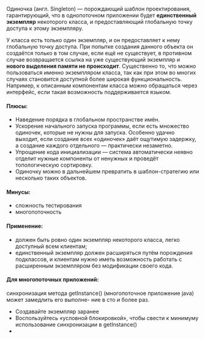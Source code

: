 Одиночка (англ. Singleton) — порождающий шаблон проектирования, гарантирующий, что в однопоточном приложении будет
**единственный экземпляр** некоторого класса, и предоставляющий глобальную точку доступа к этому экземпляру.

У класса есть только один экземпляр, и он предоставляет к нему глобальную точку доступа. При попытке создания данного
объекта он создаётся только в том случае, если ещё не существует, в противном случае возвращается ссылка на уже
существующий экземпляр и **нового выделения памяти не происходит**. Существенно то, что можно пользоваться именно
экземпляром класса, так как при этом во многих случаях становится доступной более широкая функциональность. Например, к
описанным компонентам класса можно обращаться через интерфейс, если такая возможность поддерживается языком.

#### Плюсы:

- Наведение порядка в глобальном пространстве имён.
- Ускорение начального запуска программы, если есть множество одиночек, которые не нужны для запуска. Особенно удачно
  выходит, если создание всех «одиночек» даёт ощутимую задержку, а создание каждого отдельного — практически незаметно.
- Упрощение кода инициализации — система автоматически неявно отделит нужные компоненты от ненужных и проведёт
  топологическую сортировку.
- Одиночку можно в дальнейшем превратить в шаблон-стратегию или несколько таких объектов.

#### Минусы:
- сложность тестирования
- многопоточность

#### Применение:

- должен быть ровно один экземпляр некоторого класса, легко доступный всем клиентам;
- единственный экземпляр должен расширяться путём порождения подклассов, и клиентам нужно иметь возможность работать с
  расширенным экземпляром без модификации своего кода.

#### Для многопоточных приложений:
синхронизация метода getInstance() (многопоточное приложение java) может замедлить его выполне- ние в сто и более раз.
- Создавайте экземпляр заранее
- Воспользуйтесь «условной блокировкой», чтобы свести к минимуму использование синхронизации в getInstance()
- 
